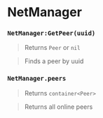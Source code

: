 # NetManager

### `NetManager:GetPeer(uuid)`
  > Returns `Peer` or `nil`
  
  > Finds a peer by uuid
  
### `NetManager.peers`
  > Returns `container<Peer>`
  
  > Returns all online peers 
